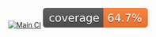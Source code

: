 [![Main CI](https://github.com/ToriCrux/Blog_PageFlow/actions/workflows/main-ci.yml/badge.svg)](https://github.com/ToriCrux/Blog_PageFlow/actions/workflows/main-ci.yml)
![JaCoCo Coverage](https://raw.githubusercontent.com/ToriCrux/Blog_PageFlow/main/PageFlow-api/.github/badges/jacoco.svg)
